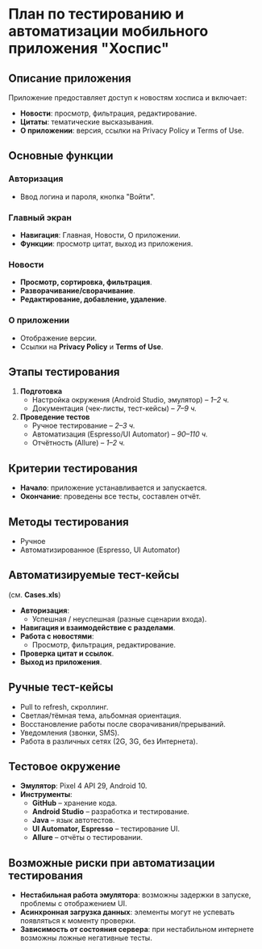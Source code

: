 # План по тестированию и автоматизации мобильного приложения "Хоспис"

## Описание приложения  
Приложение предоставляет доступ к новостям хосписа и включает:  
- **Новости**: просмотр, фильтрация, редактирование.  
- **Цитаты**: тематические высказывания.  
- **О приложении**: версия, ссылки на Privacy Policy и Terms of Use.  

## Основные функции  

### Авторизация  
- Ввод логина и пароля, кнопка "Войти".  

### Главный экран  
- **Навигация**: Главная, Новости, О приложении.  
- **Функции**: просмотр цитат, выход из приложения.  

### Новости  
- **Просмотр, сортировка, фильтрация**.  
- **Разворачивание/сворачивание**.  
- **Редактирование, добавление, удаление**.  

### О приложении  
- Отображение версии.  
- Ссылки на **Privacy Policy** и **Terms of Use**.  

## Этапы тестирования  

1. **Подготовка**  
   - Настройка окружения (Android Studio, эмулятор) – _1–2 ч._  
   - Документация (чек-листы, тест-кейсы) – _7–9 ч._  
2. **Проведение тестов**  
   - Ручное тестирование – _2–3 ч._  
   - Автоматизация (Espresso/UI Automator) – _90–110 ч._  
   - Отчётность (Allure) – _1–2 ч._  

## Критерии тестирования  

- **Начало**: приложение устанавливается и запускается.  
- **Окончание**: проведены все тесты, составлен отчёт.  

## Методы тестирования  
- Ручное  
- Автоматизированное (Espresso, UI Automator)  

## Автоматизируемые тест-кейсы  

(см. **Cases.xls**)  
- **Авторизация**:  
  - Успешная / неуспешная (разные сценарии входа).  
- **Навигация и взаимодействие с разделами**.  
- **Работа с новостями**:  
  - Просмотр, фильтрация, редактирование.  
- **Проверка цитат и ссылок**.  
- **Выход из приложения**.  

## Ручные тест-кейсы  

- Pull to refresh, скроллинг.  
- Светлая/тёмная тема, альбомная ориентация.  
- Восстановление работы после сворачивания/прерываний.  
- Уведомления (звонки, SMS).  
- Работа в различных сетях (2G, 3G, без Интернета).  

## Тестовое окружение  

- **Эмулятор**: Pixel 4 API 29, Android 10.  
- **Инструменты**:  
  - **GitHub** – хранение кода.  
  - **Android Studio** – разработка и тестирование.  
  - **Java** – язык автотестов.  
  - **UI Automator, Espresso** – тестирование UI.  
  - **Allure** – отчёты о тестировании.
 
## Возможные риски при автоматизации тестирования

- **Нестабильная работа эмулятора**: возможны задержки в запуске, проблемы с отображением UI.
- **Асинхронная загрузка данных**: элементы могут не успевать появляться к моменту проверки.
- **Зависимость от состояния сервера**: при нестабильном интернете возможны ложные негативные тесты.

